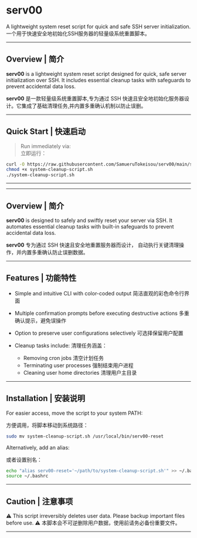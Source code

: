 # serv00

A lightweight system reset script for quick and safe SSH server initialization.
一个用于快速安全地初始化SSH服务器的轻量级系统重置脚本。

---

## Overview | 简介

**serv00** is a lightweight system reset script designed for quick, safe server initialization over SSH. It includes essential cleanup tasks with safeguards to prevent accidental data loss.

**serv00** 是一款轻量级系统重置脚本,专为通过 SSH 快速且安全地初始化服务器设计。它集成了基础清理任务,并内置多重确认机制以防止误删。

---


## Quick Start | 快速启动

> Run immediately via:  
> 立即运行：

```bash
curl -O https://raw.githubusercontent.com/SamueruTokeisou/serv00/main/system-cleanup-script.sh
chmod +x system-cleanup-script.sh
./system-cleanup-script.sh
```
---
---
## Overview | 简介

**serv00** is designed to safely and swiftly reset your server via SSH.
It automates essential cleanup tasks with built-in safeguards to prevent accidental data loss.

**serv00** 专为通过 SSH 快速且安全地重置服务器而设计，
自动执行关键清理操作，并内置多重确认防止误删数据。

---

## Features | 功能特性

* Simple and intuitive CLI with color-coded output
  简洁直观的彩色命令行界面
* Multiple confirmation prompts before executing destructive actions
  多重确认提示，避免误操作
* Option to preserve user configurations selectively
  可选择保留用户配置
* Cleanup tasks include:
  清理任务涵盖：

  * Removing cron jobs
    清空计划任务
  * Terminating user processes
    强制结束用户进程
  * Cleaning user home directories
    清理用户主目录

---

## Installation | 安装说明

For easier access, move the script to your system PATH:

方便调用，将脚本移动到系统路径：

```bash
sudo mv system-cleanup-script.sh /usr/local/bin/serv00-reset
```

Alternatively, add an alias:

或者设置别名：

```bash
echo "alias serv00-reset='~/path/to/system-cleanup-script.sh'" >> ~/.bashrc
source ~/.bashrc
```

---

## Caution | 注意事项

⚠️ This script irreversibly deletes user data. Please backup important files before use.
⚠️ 本脚本会不可逆删除用户数据，使用前请务必备份重要文件。

---
